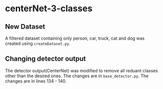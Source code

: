 # centerNet-3-classes

## New Dataset
A filtered dataset containing only person, car, truck, cat and dog was created using `createDataset.py`.

## Changing detector output
The detector output(CenterNet) was modified to remove all reduant classes other than the desired ones. The changes are in `base_detector.py`. The changes are in lines 134 - 140.
